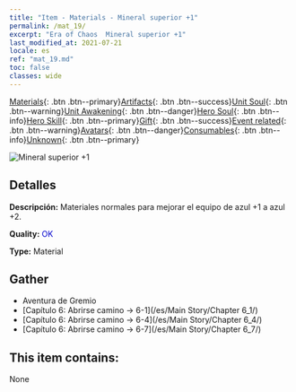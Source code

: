 ```yaml
---
title: "Item - Materials - Mineral superior +1"
permalink: /mat_19/
excerpt: "Era of Chaos  Mineral superior +1"
last_modified_at: 2021-07-21
locale: es
ref: "mat_19.md"
toc: false
classes: wide
---
```

 [Materials](/ItemsES/){: .btn .btn--primary}[Artifacts](/ItemsES/Artifacts/){: .btn .btn--success}[Unit Soul](/ItemsES/UnitSoul/){: .btn .btn--warning}[Unit Awakening](/ItemsES/UnitAwakening/){: .btn .btn--danger}[Hero Soul](/ItemsES/HeroSoul/){: .btn .btn--info}[Hero Skill](/ItemsES/HeroSkill/){: .btn .btn--primary}[Gift](/ItemsES/Gift/){: .btn .btn--success}[Event related](/ItemsES/Events/){: .btn .btn--warning}[Avatars](/ItemsES/Avatars/){: .btn .btn--danger}[Consumables](/ItemsES/Consumables/){: .btn .btn--info}[Unknown](/ItemsES/Unknown/){: .btn .btn--primary}

 ![Mineral superior +1](/images/t/i_cailiao_kuangshi1.png)

## Detalles
 **Descripción:** Materiales normales para mejorar el equipo de azul +1 a azul +2.

 **Quality:** <span style="color: #0000CD">OK</span>

 **Type:** Material

## Gather

*    Aventura de Gremio 
*    [Capítulo 6: Abrirse camino -> 6-1](/es/Main Story/Chapter 6_1/) 
*    [Capítulo 6: Abrirse camino -> 6-4](/es/Main Story/Chapter 6_4/) 
*    [Capítulo 6: Abrirse camino -> 6-7](/es/Main Story/Chapter 6_7/) 

## This item contains:

  None

